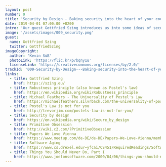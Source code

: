 ```yaml
---
layout: post
number: 9
title: 'Security by Design - Baking security into the heart of your codebase'
date: 2019-04-01 07:00:00 +0200
intro: 'Our guest Gottfried Szing introduces us into some ideas of security by design. A fruity cocktail of how to avoid  primitives obsessions and where to put the validation in your architecture - mixed with a little bit of contract first development. Finalized with a discussion about rusting software.'
image: '/assets/images/009_security.png'
guest:
  name: Gottfried Szing
  twitter: GottfriedSzing
imageCopyright:
  author: 'Kevin Süß'
  photoLink: 'https://flic.kr/p/bqny1u'
  licenseLink: 'https://creativecommons.org/licenses/by/2.0/'
trackId: '009-Security-by-Design---Baking-security-into-the-heart-of-your-codebase-e3jsbm'
links:
  - title: Gottfried Szing
    href: https://szing.eu/
  - title: Robustness principle (also known as Postel's law)
    href: https://en.wikipedia.org/wiki/Robustness_principle
  - title: Michael Feathers - The Universality of Postel's Law
    href: https://michaelfeathers.silvrback.com/the-universality-of-postel-s-law
  - title: Postel's Law is not for you
    href: http://trevorjim.com/postels-law-is-not-for-you/
  - title: Security by design
    href: https://en.wikipedia.org/wiki/Secure_by_design
  - title: Primitive Obsession
    href: http://wiki.c2.com/?PrimitiveObsession
  - title: Papers We Love Vienna
    href: https://www.meetup.com/de-DE/de-DE/Papers-We-Love-Vienna/members/
  - title: Software Aging
    href: https://www.cs.drexel.edu/~yfcai/CS451/RequiredReadings/SoftwareAging.pdf
  - title: Things You Should Never Do, Part I
    href: https://www.joelonsoftware.com/2000/04/06/things-you-should-never-do-part-i/
---
```


